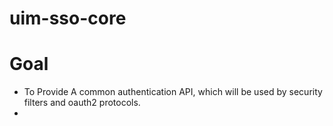 **uim-sso-core**
============


**Goal**
=============
- To Provide A common authentication API, which will be used by security filters and oauth2 protocols.
- 
 





